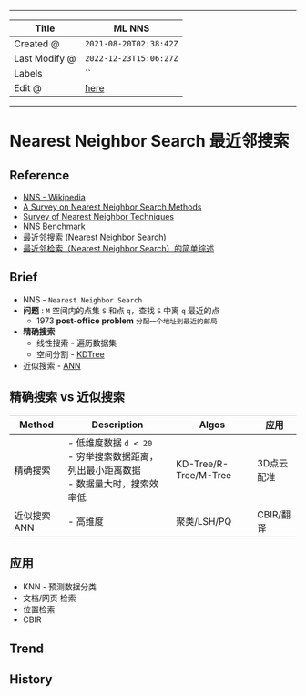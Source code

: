 -----

| Title         | ML NNS                                                |
| ------------- | ----------------------------------------------------- |
| Created @     | `2021-08-20T02:38:42Z`                                |
| Last Modify @ | `2022-12-23T15:06:27Z`                                |
| Labels        | \`\`                                                  |
| Edit @        | [here](https://github.com/junxnone/aiwiki/issues/102) |

-----

# Nearest Neighbor Search 最近邻搜索

## Reference

  - [NNS -
    Wikipedia](https://en.wikipedia.org/wiki/Nearest_neighbor_search)
  - [A Survey on Nearest Neighbor Search
    Methods](https://github.com/junxnone/tech-io/files/7065577/10.1.1.673.6266.pdf)
  - [Survey of Nearest Neighbor
    Techniques](https://arxiv.org/abs/1007.0085)
  - [NNS Benchmark](https://github.com/DBAIWangGroup/nns_benchmark)
  - [最近邻搜索 (Nearest Neighbor
    Search)](https://leovan.me/cn/2020/08/nearest-neighbor-search/)
  - [最近邻检索（Nearest Neighbor
    Search）的简单综述](https://blog.csdn.net/lovego123/article/details/67638789)

## Brief

  - NNS - `Nearest Neighbor Search`
  - **问题** : `M` 空间内的点集 `S` 和点 `q`，查找 `S` 中离 `q` 最近的点
      - 1973 **post-office problem** `分配一个地址到最近的邮局`
  - **精确搜索**
      - 线性搜索 - 遍历数据集
      - 空间分割 - [KDTree](/KDTree)
  - 近似搜索 - [ANN](/Approximate_Nearest_Neighbor)

## 精确搜索 vs 近似搜索

| Method   | Description                                                | Algos                 | 应用      |
| -------- | ---------------------------------------------------------- | --------------------- | ------- |
| 精确搜索     | \- 低维度数据 `d < 20` <br>- 穷举搜索数据距离，列出最小距离数据<br>- 数据量大时，搜索效率低 | KD-Tree/R-Tree/M-Tree | 3D点云配准  |
| 近似搜索 ANN | \- 高维度                                                     | 聚类/LSH/PQ             | CBIR/翻译 |

## 应用

  - KNN - 预测数据分类
  - 文档/网页 检索
  - 位置检索
  - CBIR

## Trend

## History
